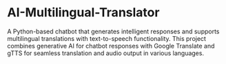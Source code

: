 # AI-Multilingual-Translator
A Python-based chatbot that generates intelligent responses and supports multilingual translations with text-to-speech functionality. This project combines generative AI for chatbot responses with Google Translate and gTTS for seamless translation and audio output in various languages.
